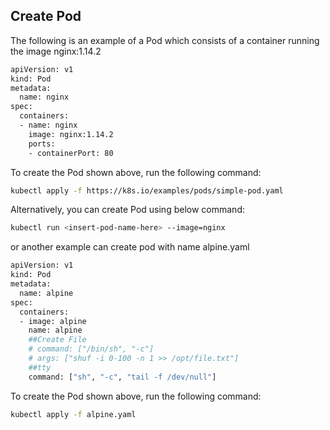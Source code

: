 ## Create Pod
The following is an example of a Pod which consists of a container running the image nginx:1.14.2
```sh
apiVersion: v1
kind: Pod
metadata:
  name: nginx
spec:
  containers:
  - name: nginx
    image: nginx:1.14.2
    ports:
    - containerPort: 80
```
To create the Pod shown above, run the following command:

```sh
kubectl apply -f https://k8s.io/examples/pods/simple-pod.yaml
```
Alternatively, you can create Pod using below command:
```sh
kubectl run <insert-pod-name-here> --image=nginx
```

or another example can create pod with name alpine.yaml 
```sh
apiVersion: v1
kind: Pod
metadata:
  name: alpine
spec:
  containers:
  - image: alpine
    name: alpine
    ##Create File
    # command: ["/bin/sh", "-c"]
    # args: ["shuf -i 0-100 -n 1 >> /opt/file.txt"]
    ##tty
    command: ["sh", "-c", "tail -f /dev/null"]
```
To create the Pod shown above, run the following command:
```sh
kubectl apply -f alpine.yaml
```
